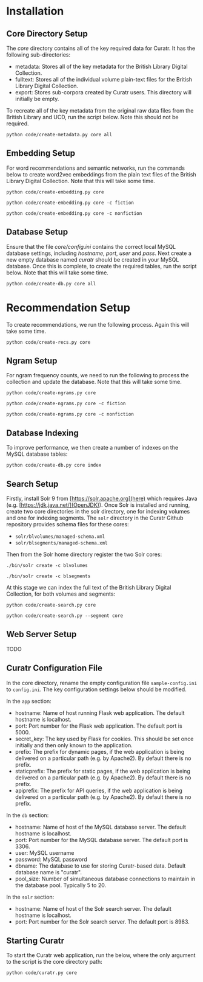 # Installation

## Core Directory Setup

The *core* directory contains all of the key required data for Curatr. It has the following sub-directories:
- metadata: Stores all of the key metadata for the British Library Digital Collection.
- fulltext: Stores all of the individual volume plain-text files for the British Library Digital Collection.
- export: Stores sub-corpora created by Curatr users. This directory will initially be empty.

To recreate all of the key metadata from the original raw data files from the British Library and UCD, run the script below. Note this should not be required. 

```python code/create-metadata.py core all```

## Embedding Setup

For word recommendations and semantic networks, run the commands below to create word2vec embeddings from the plain text files of the British Library Digital Collection. Note that this will take some time.

```python code/create-embedding.py core```

```python code/create-embedding.py core -c fiction```

```python code/create-embedding.py core -c nonfiction```

## Database Setup

Ensure that the file *core/config.ini* contains the correct local MySQL database settings, including *hostname*, *port*, *user* and *pass*. Next create a new empty database named *curatr* should be created in your MySQL database. Once this is complete, to create the required tables, run the script below. Note that this will take some time.

```python code/create-db.py core all```

# Recommendation Setup

To create recommendations, we run the following process. Again this will take some time.

```python code/create-recs.py core```

## Ngram Setup

For ngram frequency counts, we need to run the following to process the collection and update the database. Note that this will take some time.

```python code/create-ngrams.py core```

```python code/create-ngrams.py core -c fiction```

```python code/create-ngrams.py core -c nonfiction```

## Database Indexing

To improve performance, we then create a number of indexes on the MySQL database tables:

```python code/create-db.py core index```

## Search Setup

Firstly, install Solr 9 from [https://solr.apache.org](here) which requires Java (e.g. [https://jdk.java.net/](OpenJDK)). Once Solr is installed and running, create two core directories in the solr directory, one for indexing volumes and one for indexing segments. The `solr` directory in the Curatr Github repository provides schema files for these cores:

- `solr/blvolumes/managed-schema.xml`
- `solr/blsegments/managed-schema.xml`

Then from the Solr home directory register the two Solr cores:

```./bin/solr create -c blvolumes ```

```./bin/solr create -c blsegments ```

At this stage we can index the full text of the British Library Digital Collection, for both volumes and segments:

```python code/create-search.py core ```

```python code/create-search.py --segment core ```

## Web Server Setup

TODO

## Curatr Configuration File

In the core directory, rename the empty configuration file `sample-config.ini` to `config.ini`. The key configuration settings below should be modified.

In the `app` section:

- hostname: Name of host running Flask web application. The default hostname is localhost.
- port: Port number for the Flask web application. The default port is 5000.
- secret_key: The key used by Flask for cookies. This should be set once initially and then only known to the application. 
- prefix: The prefix for dynamic pages, if the web application is being delivered on a particular path (e.g. by Apache2). By default there is no prefix.
- staticprefix: The prefix for static pages, if the web application is being delivered on a particular path (e.g. by Apache2). By default there is no prefix.
- apiprefix: The prefix for API queries, if the web application is being delivered on a particular path (e.g. by Apache2). By default there is no prefix.

In the `db` section:

- hostname: Name of host of the MySQL database server. The default hostname is localhost.
- port: Port number for the MySQL database server. The default port is 3306.
- user: MySQL username
- password: MySQL password
- dbname: The database to use for storing Curatr-based data. Default database name is "curatr".
- pool_size: Number of simultaneous database connections to maintain in the database pool. Typically 5 to 20.

In the `solr` section:

- hostname: Name of host of the Solr search server. The default hostname is localhost.
- port: Port number for the Solr search server. The default port is 8983.


## Starting Curatr

To start the Curatr web application, run the below, where the only argument to the script is the core directory path:

```python code/curatr.py core```
